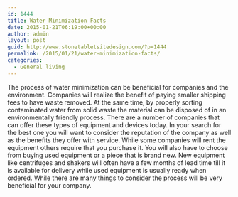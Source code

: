 ```yaml
---
id: 1444
title: Water Minimization Facts
date: 2015-01-21T06:19:00+00:00
author: admin
layout: post
guid: http://www.stonetabletsitedesign.com/?p=1444
permalink: /2015/01/21/water-minimization-facts/
categories:
  - General living
---
```

The process of water minimization can be beneficial for companies and the environment. Companies will realize the benefit of paying smaller shipping fees to have waste removed. At the same time, by properly sorting contaminated water from solid waste the material can be disposed of in an environmentally friendly process. There are a number of companies that can offer these types of equipment and devices today. In your search for the best one you will want to consider the reputation of the company as well as the benefits they offer with service. While some companies will rent the equipment others require that you purchase it. You will also have to choose from buying used equipment or a piece that is brand new. New equipment like centrifuges and shakers will often have a few months of lead time till it is available for delivery while used equipment is usually ready when ordered. While there are many things to consider the process will be very beneficial for your company.